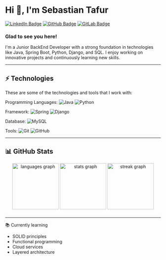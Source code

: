 # Hi 👋, I'm Sebastian Tafur

[![LinkedIn Badge](https://img.shields.io/badge/linkedin-%231E77B5.svg?&style=for-the-badge&logo=linkedin&logoColor=white)](https://linkedin.com/in/sebastian-tafur)
[![GitHub Badge](https://img.shields.io/badge/github-%2324292e.svg?&style=for-the-badge&logo=github&logoColor=white)](https://github.com/tafursj17)
[![GitLab Badge](https://img.shields.io/badge/gitlab-330F63.svg?&style=for-the-badge&logo=gitlab&logoColor=white)](https://gitlab.com/tafursj)

### Glad to see you here!  
I'm a Junior BackEnd Developer with a strong foundation in technologies like Java, Spring Boot, Python, Django, and SQL. I enjoy working on innovative projects and continuously learning new skills.

---
## ⚡ Technologies

These are some of the technologies and tools that I work with:

Programming Languages: 
![Java](https://img.shields.io/badge/-Java-F44336?style=flat-square&logo=java&logoColor=white)
![Python](https://img.shields.io/badge/-Python-3776AB?style=flat-square&logo=python&logoColor=white)

Framework: 
![Spring](https://img.shields.io/badge/-Spring-6DB33F?style=flat-square&logo=spring&logoColor=white)
![Django](https://img.shields.io/badge/-Django-092E20?style=flat-square&logo=django&logoColor=white)

Database: 
![MySQL](https://img.shields.io/badge/-MySQL-4479A1?style=flat-square&logo=mysql&logoColor=white)

Tools: 
![Git](https://img.shields.io/badge/-Git-black?style=flat-square&logo=git)
![GitHub](https://img.shields.io/badge/-GitHub-181717?style=flat-square&logo=github)

---

## 📊 GitHub Stats

<div align="center">
  <img src="https://github-readme-stats.vercel.app/api/top-langs?username=tafursj17&locale=en&hide_title=false&layout=compact&card_width=320&langs_count=5&theme=dracula&hide_border=false&order=2" height="150" alt="languages graph"  />
  <img src="https://github-readme-stats.vercel.app/api?username=tafursj17&hide_title=false&hide_rank=false&show_icons=true&include_all_commits=true&count_private=true&disable_animations=false&theme=dracula&locale=en&hide_border=false&order=1" height="150" alt="stats graph"  />
  <img src="https://streak-stats.demolab.com?user=tafursj17&locale=en&mode=daily&theme=dracula&hide_border=false&border_radius=5&order=3" height="150" alt="streak graph"  />
</div>

###

---

📚 Currently learning

- SOLID principles
- Functional programming
- Cloud services
- Layered architecture

